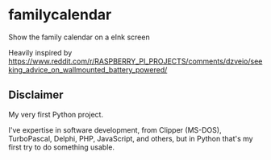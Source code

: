 # familycalendar

Show the family calendar on a eInk screen

Heavily inspired by https://www.reddit.com/r/RASPBERRY_PI_PROJECTS/comments/dzveio/seeking_advice_on_wallmounted_battery_powered/

## Disclaimer

My very first Python project.

I've expertise in software development, from Clipper (MS-DOS), TurboPascal, Delphi, PHP, JavaScript, and others, but in Python that's my first try to do something usable.
